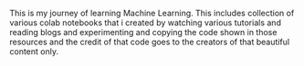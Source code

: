This is my journey of learning Machine Learning. This includes collection of various colab notebooks that i created by watching various tutorials and reading blogs and experimenting and copying the code shown in those resources and the credit of that code goes to the creators of that beautiful content only.

